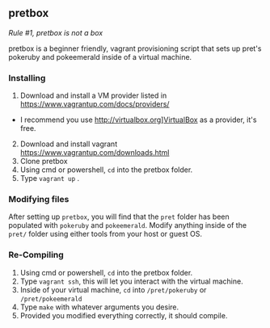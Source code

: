 ## pretbox
*Rule #1, pretbox is not a box*

pretbox is a beginner friendly, vagrant provisioning script that sets up pret's pokeruby and pokeemerald inside of a virtual machine.

### Installing

1. Download and install a VM provider listed in https://www.vagrantup.com/docs/providers/
  * I recommend you use http://virtualbox.org]VirtualBox as a provider, it's free.
2. Download and install vagrant https://www.vagrantup.com/downloads.html
3. Clone pretbox
4. Using cmd or powershell, ``cd`` into the pretbox folder.
5. Type ``vagrant up`` .

### Modifying files
After setting up ``pretbox``, you will find that the ``pret`` folder has been populated with ``pokeruby`` and ``pokeemerald``. Modify anything inside of the ``pret/`` folder using either tools from your host or guest OS.

### Re-Compiling
1. Using cmd or powershell, ``cd`` into the pretbox folder.
2. Type ``vagrant ssh``, this will let you interact with the virtual machine.
3. Inside of your virtual machine, ``cd`` into ``/pret/pokeruby`` or ``/pret/pokeemerald``
4. Type ``make`` with whatever arguments you desire.
5. Provided you modified everything correctly, it should compile.
